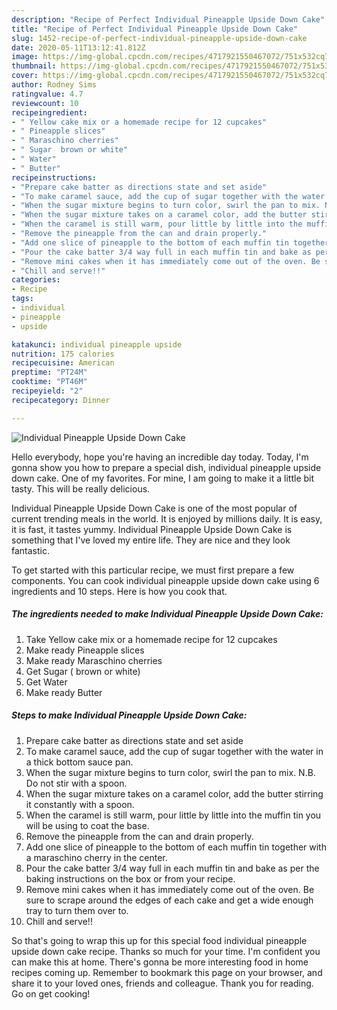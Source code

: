 ```yaml
---
description: "Recipe of Perfect Individual Pineapple Upside Down Cake"
title: "Recipe of Perfect Individual Pineapple Upside Down Cake"
slug: 1452-recipe-of-perfect-individual-pineapple-upside-down-cake
date: 2020-05-11T13:12:41.812Z
image: https://img-global.cpcdn.com/recipes/4717921550467072/751x532cq70/individual-pineapple-upside-down-cake-recipe-main-photo.jpg
thumbnail: https://img-global.cpcdn.com/recipes/4717921550467072/751x532cq70/individual-pineapple-upside-down-cake-recipe-main-photo.jpg
cover: https://img-global.cpcdn.com/recipes/4717921550467072/751x532cq70/individual-pineapple-upside-down-cake-recipe-main-photo.jpg
author: Rodney Sims
ratingvalue: 4.7
reviewcount: 10
recipeingredient:
- " Yellow cake mix or a homemade recipe for 12 cupcakes"
- " Pineapple slices"
- " Maraschino cherries"
- " Sugar  brown or white"
- " Water"
- " Butter"
recipeinstructions:
- "Prepare cake batter as directions state and set aside"
- "To make caramel sauce, add the cup of sugar together with the water in a thick bottom sauce pan."
- "When the sugar mixture begins to turn color, swirl the pan to mix. N.B. Do not stir with a spoon."
- "When the sugar mixture takes on a caramel color, add the butter stirring it constantly with a spoon."
- "When the caramel is still warm, pour little by little into the muffin tin you will be using to coat the base."
- "Remove the pineapple from the can and drain properly."
- "Add one slice of pineapple to the bottom of each muffin tin together with a maraschino cherry in the center."
- "Pour the cake batter 3/4 way full in each muffin tin and bake as per the baking instructions on the box or from your recipe."
- "Remove mini cakes when it has immediately come out of the oven. Be sure to scrape around the edges of each cake and get a wide enough tray to turn them over to."
- "Chill and serve!!"
categories:
- Recipe
tags:
- individual
- pineapple
- upside

katakunci: individual pineapple upside 
nutrition: 175 calories
recipecuisine: American
preptime: "PT24M"
cooktime: "PT46M"
recipeyield: "2"
recipecategory: Dinner

---
```



![Individual Pineapple Upside Down Cake](https://img-global.cpcdn.com/recipes/4717921550467072/751x532cq70/individual-pineapple-upside-down-cake-recipe-main-photo.jpg)

Hello everybody, hope you're having an incredible day today. Today, I'm gonna show you how to prepare a special dish, individual pineapple upside down cake. One of my favorites. For mine, I am going to make it a little bit tasty. This will be really delicious.



Individual Pineapple Upside Down Cake is one of the most popular of current trending meals in the world. It is enjoyed by millions daily. It is easy, it is fast, it tastes yummy. Individual Pineapple Upside Down Cake is something that I've loved my entire life. They are nice and they look fantastic.


To get started with this particular recipe, we must first prepare a few components. You can cook individual pineapple upside down cake using 6 ingredients and 10 steps. Here is how you cook that.

<!--inarticleads1-->

##### The ingredients needed to make Individual Pineapple Upside Down Cake:

1. Take  Yellow cake mix or a homemade recipe for 12 cupcakes
1. Make ready  Pineapple slices
1. Make ready  Maraschino cherries
1. Get  Sugar ( brown or white)
1. Get  Water
1. Make ready  Butter




<!--inarticleads2-->

##### Steps to make Individual Pineapple Upside Down Cake:

1. Prepare cake batter as directions state and set aside
1. To make caramel sauce, add the cup of sugar together with the water in a thick bottom sauce pan.
1. When the sugar mixture begins to turn color, swirl the pan to mix. N.B. Do not stir with a spoon.
1. When the sugar mixture takes on a caramel color, add the butter stirring it constantly with a spoon.
1. When the caramel is still warm, pour little by little into the muffin tin you will be using to coat the base.
1. Remove the pineapple from the can and drain properly.
1. Add one slice of pineapple to the bottom of each muffin tin together with a maraschino cherry in the center.
1. Pour the cake batter 3/4 way full in each muffin tin and bake as per the baking instructions on the box or from your recipe.
1. Remove mini cakes when it has immediately come out of the oven. Be sure to scrape around the edges of each cake and get a wide enough tray to turn them over to.
1. Chill and serve!!




So that's going to wrap this up for this special food individual pineapple upside down cake recipe. Thanks so much for your time. I'm confident you can make this at home. There's gonna be more interesting food in home recipes coming up. Remember to bookmark this page on your browser, and share it to your loved ones, friends and colleague. Thank you for reading. Go on get cooking!
